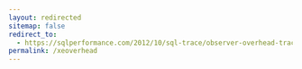 ```yaml
---
layout: redirected
sitemap: false
redirect_to:
  - https://sqlperformance.com/2012/10/sql-trace/observer-overhead-trace-extended-events
permalink: /xeoverhead
---
```

